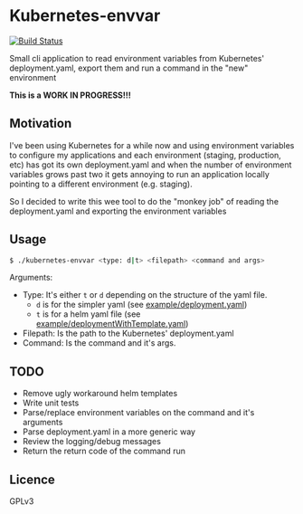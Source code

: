 Kubernetes-envvar
=================
[![Build Status](https://travis-ci.org/belimawr/kubernetes-envvar.svg?branch=master)](https://travis-ci.org/belimawr/kubernetes-envvar)


Small cli application to read environment variables from
Kubernetes' deployment.yaml, export them and run a command
in the "new" environment

**This is a WORK IN PROGRESS!!!**

Motivation
----------
I've been using Kubernetes for a while now and using environment variables
to configure my applications and each environment (staging, production, etc)
has got its own deployment.yaml and when the number of environment variables
grows past two it gets annoying to run an application locally pointing to a
different environment (e.g. staging).

So I decided to write this wee tool to do the "monkey job" of reading
the deployment.yaml and exporting the environment variables

Usage
-----

```sh
$ ./kubernetes-envvar <type: d|t> <filepath> <command and args>
```
Arguments:
* Type: It's either `t` or `d` depending on the structure of the yaml file.
  * `d` is for the simpler yaml (see [example/deployment.yaml](example/deployment.yaml))
  * `t` is for a helm yaml file (see [example/deploymentWithTemplate.yaml](example/deploymentWithTemplate.yaml))
* Filepath: Is the path to the Kubernetes' deployment.yaml
* Command: Is the command and it's args.

TODO
----

* Remove ugly workaround helm templates
* Write unit tests
* Parse/replace environment variables on the command and it's arguments
* Parse deployment.yaml in a more generic way
* Review the logging/debug messages
* Return the return code of the command run

Licence
-------
GPLv3

